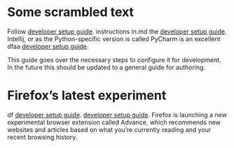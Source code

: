 # Some scrambled text
Follow [developer setup guide](./developer_setup.mD). instructions in.md the [developer setup guide](http://www.developer_setup.com/my.md).
Intellij, or as the Python-specific version is called PyCharm is an excellent
dfaa [developer setup guide](http://xyz.com/good.mD).

This guide goes over the necessary
steps to configure it for development. In the future this should
be updated to a general guide for authoring.

# Firefox’s latest experiment

df [developer setup guide](good.md).  [developer setup guide](good.md.dd.md ).
Firefox is launching a new experimental browser extension called Advance, which
recommends new websites and articles based on what you’re currently reading and
your recent browsing history. 
